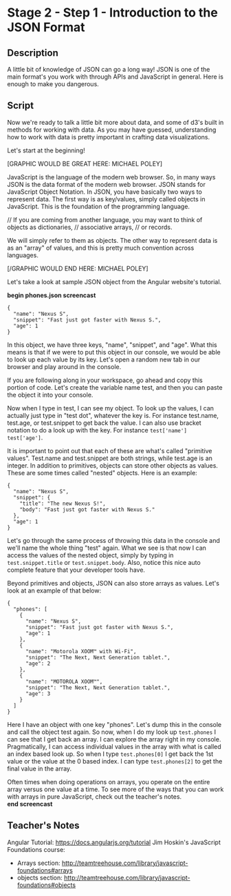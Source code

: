 # Stage 2 - Step 1 - Introduction to the JSON Format

## Description
A little bit of knowledge of JSON can go a long way!  JSON is one of the main format's you work with through APIs and JavaScript in general.  Here is enough to make you dangerous.

## Script
Now we're ready to talk a little bit more about data, and some of d3's built in methods for working with data.  As you may have guessed, understanding how to work with data is pretty important in crafting data visualizations. 

Let's start at the beginning!

[GRAPHIC WOULD BE GREAT HERE: MICHAEL POLEY]

JavaScript is the language of the modern web browser. So, in many ways JSON is the data format of the modern web browser.  JSON stands for JavaScript Object Notation.  In JSON, you have basically two ways to represent data.  The first way is as key/values, simply called objects in JavaScript.   This is the foundation of the programming language.  

// If you are coming from another language, you may want to think of objects as dictionaries, 
// associative arrays, 
// or records.  

We will simply refer to them as objects.  The other way to represent data is as an "array" of values, and this is pretty much convention across languages.

[/GRAPHIC WOULD END HERE: MICHAEL POLEY]

Let's take a look at sample JSON object from the Angular website's tutorial.

**begin phones.json screencast**
```
{
  "name": "Nexus S",
  "snippet": "Fast just got faster with Nexus S.",
  "age": 1
}
```

In this object, we have three keys, "name", "snippet", and "age".  What this means is that if we were to put this object in our console, we would be able to look up each value by its key.  Let's open a random new tab in our browser and play around in the console.

If you are following along in your workspace, go ahead and copy this portion of code.  Let's create the variable name test, and then you can paste the object it into your console.

Now when I type in test, I can see my object.  To look up the values, I can actually just type in "test dot", whatever the key is. For instance test.name, test.age, or test.snippet to get back the value.  I can also use bracket notation to do a look up with the key.  For instance `test['name']` `test['age']`.    

It is important to point out that each of these are what's called "primitive values". Test.name and test.snippet are both strings, while test.age is an integer.  In addition to primitives, objects can store other objects as values.  These are some times called "nested" objects.  Here is an example:
```
{
  "name": "Nexus S",
  "snippet": {
    "title": "The new Nexus S!",
    "body": "Fast just got faster with Nexus S."
  },
  "age": 1
}
```

Let's go through the same process of throwing this data in the console and we'll name the whole thing "test" again.  What we see is that now I can access the values of the nested object, simply by typing in `test.snippet.title` or `test.snippet.body`.  Also, notice this nice auto complete feature that your developer tools have.

Beyond primitives and objects, JSON can also store arrays as values.  Let's look at an example of that below:
```
{
  "phones": [
    {
      "name": "Nexus S",
      "snippet": "Fast just got faster with Nexus S.",
      "age": 1
    },
    {
      "name": "Motorola XOOM™ with Wi-Fi",
      "snippet": "The Next, Next Generation tablet.",
      "age": 2
    },
    {
      "name": "MOTOROLA XOOM™",
      "snippet": "The Next, Next Generation tablet.",
      "age": 3
    }
  ]
}
```
Here I have an object with one key "phones".   Let's dump this in the console and call the object test again.  So now, when I do my look up `test.phones` I can see that I get back an array.  I can explore the array right in my console.  Pragmatically, I can access individual values in the array with what is called an index based look up.  So when I type `test.phones[0]` I get back the 1st value or the value at the 0 based index.  I can type `test.phones[2]` to get the final value in the array.

Often times when doing operations on arrays, you operate on the entire array versus one value at a time.  To see more of the ways that you can work with arrays in pure JavaScript, check out the teacher's notes.    
**end screencast**

## Teacher's Notes
Angular Tutorial: https://docs.angularjs.org/tutorial
Jim Hoskin's JavaScript Foundations course: 
* Arrays section: http://teamtreehouse.com/library/javascript-foundations#arrays 
* objects section: http://teamtreehouse.com/library/javascript-foundations#objects 
